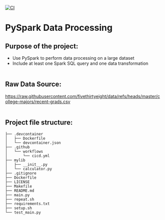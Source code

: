 [![CI](https://github.com/nogibjj/Cindy_Gao_mini10_pyspark/actions/workflows/cicd.yml/badge.svg)](https://github.com/nogibjj/Cindy_Gao_mini10_pyspark/actions/workflows/cicd.yml)
# PySpark Data Processing

## Purpose of the project:
* Use PySpark to perform data processing on a large dataset
* Include at least one Spark SQL query and one data transformation
<br><br>

## Raw Data Source:
https://raw.githubusercontent.com/fivethirtyeight/data/refs/heads/master/college-majors/recent-grads.csv
<br><br>

## Project file structure:
```plaintext
├── .devcontainer
│   ├── Dockerfile
│   └── devcontainer.json
├── .github
│   └── workflows
│       └── cicd.yml
├── mylib
│   ├── __init__.py
│   └── calculator.py
├── .gitignore
├── Dockerfile
├── LICENSE
├── Makefile
├── README.md
├── main.py
├── repeat.sh
├── requirements.txt
├── setup.sh
└── test_main.py
```
<br><br>





